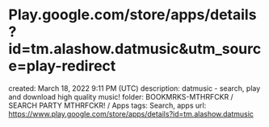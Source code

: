 # Play.google.com/store/apps/details?id=tm.alashow.datmusic&utm_source=play-redirect

created: March 18, 2022 9:11 PM (UTC)
description: datmusic - search, play and download high quality music!
folder: BOOKMRKS-MTHRFCKR / SEARCH PARTY MTHRFCKR! / Apps
tags: Search, apps
url: https://www.play.google.com/store/apps/details?id=tm.alashow.datmusic